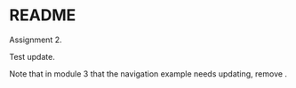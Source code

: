 # README

Assignment 2.

Test update.

Note that in module 3 that the navigation example needs updating, remove </li>.



